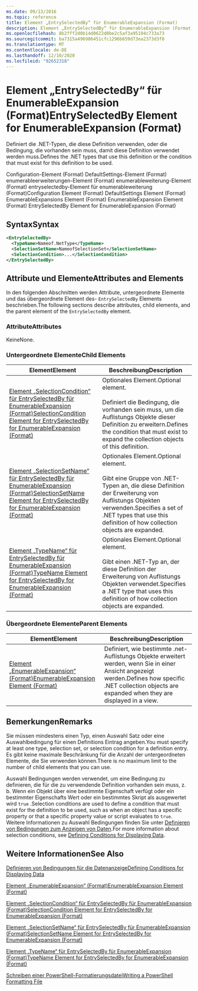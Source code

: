 ```yaml
---
ms.date: 09/13/2016
ms.topic: reference
title: Element „EntrySelectedBy“ für EnumerableExpansion (Format)
description: Element „EntrySelectedBy“ für EnumerableExpansion (Format)
ms.openlocfilehash: 8b2fff2d0b14d0622d0be2c5af3a95194c733a73
ms.sourcegitcommit: ba7315a496986451cfc1296b659d73ea2373d3f0
ms.translationtype: MT
ms.contentlocale: de-DE
ms.lasthandoff: 12/10/2020
ms.locfileid: "92652318"
---
```

# <a name="entryselectedby-element-for-enumerableexpansion-format"></a><span data-ttu-id="5145c-103">Element „EntrySelectedBy“ für EnumerableExpansion (Format)</span><span class="sxs-lookup"><span data-stu-id="5145c-103">EntrySelectedBy Element for EnumerableExpansion (Format)</span></span>

<span data-ttu-id="5145c-104">Definiert die .NET-Typen, die diese Definition verwenden, oder die Bedingung, die vorhanden sein muss, damit diese Definition verwendet werden muss.</span><span class="sxs-lookup"><span data-stu-id="5145c-104">Defines the .NET types that use this definition or the condition that must exist for this definition to be used.</span></span>

<span data-ttu-id="5145c-105">Configuration-Element (Format) DefaultSettings-Element (Format) enumerableerweiterungen-Element (Format) enumerableweiterung-Element (Format) entryselectedby-Element für enumerableweiterung (Format)</span><span class="sxs-lookup"><span data-stu-id="5145c-105">Configuration Element (Format) DefaultSettings Element (Format) EnumerableExpansions Element (Format) EnumerableExpansion Element (Format) EntrySelectedBy Element for EnumerableExpansion (Format)</span></span>

## <a name="syntax"></a><span data-ttu-id="5145c-106">Syntax</span><span class="sxs-lookup"><span data-stu-id="5145c-106">Syntax</span></span>

```xml
<EntrySelectedBy>
  <TypeName>Nameof.NetType</TypeName>
  <SelectionSetName>NameofSelectionSet</SelectionSetName>
  <SelectionCondition>...</SelectionCondition>
</EntrySelectedBy>
```

## <a name="attributes-and-elements"></a><span data-ttu-id="5145c-107">Attribute und Elemente</span><span class="sxs-lookup"><span data-stu-id="5145c-107">Attributes and Elements</span></span>

<span data-ttu-id="5145c-108">In den folgenden Abschnitten werden Attribute, untergeordnete Elemente und das übergeordnete Element des- `EntrySelectedBy` Elements beschrieben.</span><span class="sxs-lookup"><span data-stu-id="5145c-108">The following sections describe attributes, child elements, and the parent element of the `EntrySelectedBy` element.</span></span>

### <a name="attributes"></a><span data-ttu-id="5145c-109">Attribute</span><span class="sxs-lookup"><span data-stu-id="5145c-109">Attributes</span></span>

<span data-ttu-id="5145c-110">Keine</span><span class="sxs-lookup"><span data-stu-id="5145c-110">None.</span></span>

### <a name="child-elements"></a><span data-ttu-id="5145c-111">Untergeordnete Elemente</span><span class="sxs-lookup"><span data-stu-id="5145c-111">Child Elements</span></span>

|<span data-ttu-id="5145c-112">Element</span><span class="sxs-lookup"><span data-stu-id="5145c-112">Element</span></span>|<span data-ttu-id="5145c-113">Beschreibung</span><span class="sxs-lookup"><span data-stu-id="5145c-113">Description</span></span>|
|-------------|-----------------|
|[<span data-ttu-id="5145c-114">Element „SelectionCondition“ für EntrySelectedBy für EnumerableExpansion (Format)</span><span class="sxs-lookup"><span data-stu-id="5145c-114">SelectionCondition Element for EntrySelectedBy for EnumerableExpansion (Format)</span></span>](./selectioncondition-element-for-entryselectedby-for-enumerableexpansion-format.md)|<span data-ttu-id="5145c-115">Optionales Element.</span><span class="sxs-lookup"><span data-stu-id="5145c-115">Optional element.</span></span><br /><br /> <span data-ttu-id="5145c-116">Definiert die Bedingung, die vorhanden sein muss, um die Auflistungs Objekte dieser Definition zu erweitern.</span><span class="sxs-lookup"><span data-stu-id="5145c-116">Defines the condition that must exist to expand the collection objects of this definition.</span></span>|
|[<span data-ttu-id="5145c-117">Element „SelectionSetName“ für EntrySelectedBy für EnumerableExpansion (Format)</span><span class="sxs-lookup"><span data-stu-id="5145c-117">SelectionSetName Element for EntrySelectedBy for EnumerableExpansion (Format)</span></span>](./selectionsetname-element-for-entryselectedby-for-enumerableexpansion-format.md)|<span data-ttu-id="5145c-118">Optionales Element.</span><span class="sxs-lookup"><span data-stu-id="5145c-118">Optional element.</span></span><br /><br /> <span data-ttu-id="5145c-119">Gibt eine Gruppe von .NET-Typen an, die diese Definition der Erweiterung von Auflistungs Objekten verwenden.</span><span class="sxs-lookup"><span data-stu-id="5145c-119">Specifies a set of .NET types that use this definition of how collection objects are expanded.</span></span>|
|[<span data-ttu-id="5145c-120">Element „TypeName“ für EntrySelectedBy für EnumerableExpansion (Format)</span><span class="sxs-lookup"><span data-stu-id="5145c-120">TypeName Element for EntrySelectedBy for EnumerableExpansion (Format)</span></span>](./typename-element-for-entryselectedby-for-enumerableexpansion-format.md)|<span data-ttu-id="5145c-121">Optionales Element.</span><span class="sxs-lookup"><span data-stu-id="5145c-121">Optional element.</span></span><br /><br /> <span data-ttu-id="5145c-122">Gibt einen .NET-Typ an, der diese Definition der Erweiterung von Auflistungs Objekten verwendet.</span><span class="sxs-lookup"><span data-stu-id="5145c-122">Specifies a .NET type that uses this definition of how collection objects are expanded.</span></span>|

### <a name="parent-elements"></a><span data-ttu-id="5145c-123">Übergeordnete Elemente</span><span class="sxs-lookup"><span data-stu-id="5145c-123">Parent Elements</span></span>

|<span data-ttu-id="5145c-124">Element</span><span class="sxs-lookup"><span data-stu-id="5145c-124">Element</span></span>|<span data-ttu-id="5145c-125">Beschreibung</span><span class="sxs-lookup"><span data-stu-id="5145c-125">Description</span></span>|
|-------------|-----------------|
|[<span data-ttu-id="5145c-126">Element „EnumerableExpansion“ (Format)</span><span class="sxs-lookup"><span data-stu-id="5145c-126">EnumerableExpansion Element (Format)</span></span>](./enumerableexpansion-element-format.md)|<span data-ttu-id="5145c-127">Definiert, wie bestimmte .net-Auflistungs Objekte erweitert werden, wenn Sie in einer Ansicht angezeigt werden.</span><span class="sxs-lookup"><span data-stu-id="5145c-127">Defines how specific .NET collection objects are expanded when they are displayed in a view.</span></span>|

## <a name="remarks"></a><span data-ttu-id="5145c-128">Bemerkungen</span><span class="sxs-lookup"><span data-stu-id="5145c-128">Remarks</span></span>

<span data-ttu-id="5145c-129">Sie müssen mindestens einen Typ, einen Auswahl Satz oder eine Auswahlbedingung für einen Definitions Eintrag angeben.</span><span class="sxs-lookup"><span data-stu-id="5145c-129">You must specify at least one type, selection set, or selection condition for a definition entry.</span></span> <span data-ttu-id="5145c-130">Es gibt keine maximale Beschränkung für die Anzahl der untergeordneten Elemente, die Sie verwenden können.</span><span class="sxs-lookup"><span data-stu-id="5145c-130">There is no maximum limit to the number of child elements that you can use.</span></span>

<span data-ttu-id="5145c-131">Auswahl Bedingungen werden verwendet, um eine Bedingung zu definieren, die für die zu verwendende Definition vorhanden sein muss, z. b. Wenn ein Objekt über eine bestimmte Eigenschaft verfügt oder ein bestimmter Eigenschafts Wert oder ein bestimmtes Skript als ausgewertet wird `true` .</span><span class="sxs-lookup"><span data-stu-id="5145c-131">Selection conditions are used to define a condition that must exist for the definition to be used, such as when an object has a specific property or that a specific property value or script evaluates to `true`.</span></span> <span data-ttu-id="5145c-132">Weitere Informationen zu Auswahl Bedingungen finden Sie unter [Definieren von Bedingungen zum Anzeigen von Daten](./defining-conditions-for-displaying-data.md).</span><span class="sxs-lookup"><span data-stu-id="5145c-132">For more information about selection conditions, see [Defining Conditions for Displaying Data](./defining-conditions-for-displaying-data.md).</span></span>

## <a name="see-also"></a><span data-ttu-id="5145c-133">Weitere Informationen</span><span class="sxs-lookup"><span data-stu-id="5145c-133">See Also</span></span>

[<span data-ttu-id="5145c-134">Definieren von Bedingungen für die Datenanzeige</span><span class="sxs-lookup"><span data-stu-id="5145c-134">Defining Conditions for Displaying Data</span></span>](./defining-conditions-for-displaying-data.md)

[<span data-ttu-id="5145c-135">Element „EnumerableExpansion“ (Format)</span><span class="sxs-lookup"><span data-stu-id="5145c-135">EnumerableExpansion Element (Format)</span></span>](./enumerableexpansion-element-format.md)

[<span data-ttu-id="5145c-136">Element „SelectionCondition“ für EntrySelectedBy für EnumerableExpansion (Format)</span><span class="sxs-lookup"><span data-stu-id="5145c-136">SelectionCondition Element for EntrySelectedBy for EnumerableExpansion (Format)</span></span>](./selectioncondition-element-for-entryselectedby-for-enumerableexpansion-format.md)

[<span data-ttu-id="5145c-137">Element „SelectionSetName“ für EntrySelectedBy für EnumerableExpansion (Format)</span><span class="sxs-lookup"><span data-stu-id="5145c-137">SelectionSetName Element for EntrySelectedBy for EnumerableExpansion (Format)</span></span>](./selectionsetname-element-for-entryselectedby-for-enumerableexpansion-format.md)

[<span data-ttu-id="5145c-138">Element „TypeName“ für EntrySelectedBy für EnumerableExpansion (Format)</span><span class="sxs-lookup"><span data-stu-id="5145c-138">TypeName Element for EntrySelectedBy for EnumerableExpansion (Format)</span></span>](./typename-element-for-entryselectedby-for-enumerableexpansion-format.md)

[<span data-ttu-id="5145c-139">Schreiben einer PowerShell-Formatierungsdatei</span><span class="sxs-lookup"><span data-stu-id="5145c-139">Writing a PowerShell Formatting File</span></span>](./writing-a-powershell-formatting-file.md)
